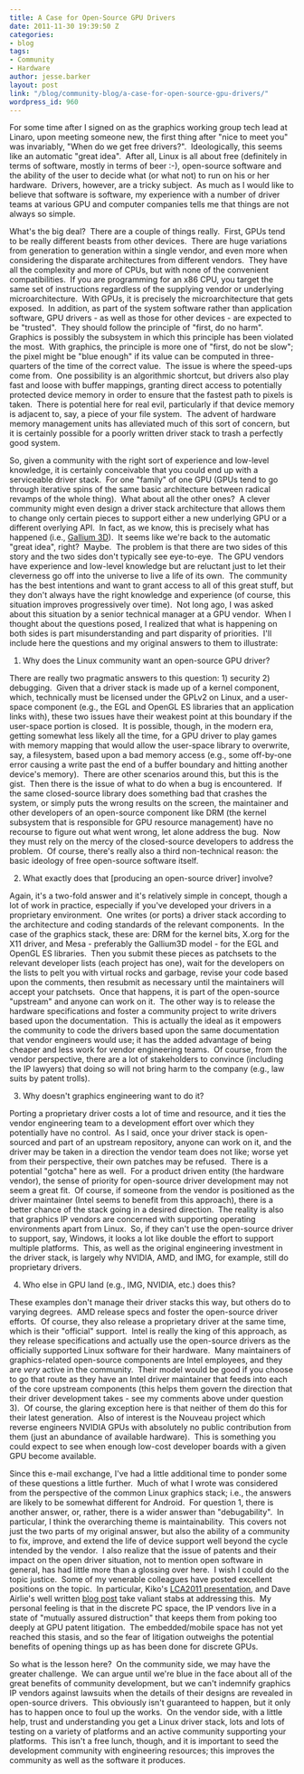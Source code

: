 ```yaml
---
title: A Case for Open-Source GPU Drivers
date: 2011-11-30 19:39:50 Z
categories:
- blog
tags:
- Community
- Hardware
author: jesse.barker
layout: post
link: "/blog/community-blog/a-case-for-open-source-gpu-drivers/"
wordpress_id: 960
---
```


For some time after I signed on as the graphics working group tech lead at Linaro, upon meeting someone new, the first thing after "nice to meet you" was invariably, "When do we get free drivers?".  Ideologically, this seems like an automatic "great idea".  After all, Linux is all about free (definitely in terms of software, mostly in terms of beer :-), open-source software and the ability of the user to decide what (or what not) to run on his or her hardware.  Drivers, however, are a tricky subject.  As much as I would like to believe that software is software, my experience with a number of driver teams at various GPU and computer companies tells me that things are not always so simple.

What's the big deal?  There are a couple of things really.  First, GPUs tend to be really different beasts from other devices.  There are huge variations from generation to generation within a single vendor, and even more when considering the disparate architectures from different vendors.  They have all the complexity and more of CPUs, but with none of the convenient compatibilities.  If you are programming for an x86 CPU, you target the same set of instructions regardless of the supplying vendor or underlying microarchitecture.  With GPUs, it is precisely the microarchitecture that gets exposed.  In addition, as part of the system software rather than application software, GPU drivers - as well as those for other devices - are expected to be "trusted".  They should follow the principle of "first, do no harm".  Graphics is possibly the subsystem in which this principle has been violated the most.  With graphics, the principle is more one of "first, do not be slow"; the pixel might be "blue enough" if its value can be computed in three-quarters of the time of the correct value.  The issue is where the speed-ups come from.  One possibility is an algorithmic shortcut, but drivers also play fast and loose with buffer mappings, granting direct access to potentially protected device memory in order to ensure that the fastest path to pixels is taken.  There is potential here for real evil, particularly if that device memory is adjacent to, say, a piece of your file system.  The advent of hardware memory management units has alleviated much of this sort of concern, but it is certainly possible for a poorly written driver stack to trash a perfectly good system.

So, given a community with the right sort of experience and low-level knowledge, it is certainly conceivable that you could end up with a serviceable driver stack.  For one "family" of one GPU (GPUs tend to go through iterative spins of the same basic architecture between radical revamps of the whole thing).  What about all the other ones?  A clever community might even design a driver stack architecture that allows them to change only certain pieces to support either a new underlying GPU or a different overlying API.  In fact, as we know, this is precisely what has happened (i.e., [Gallium 3D](http://www.freedesktop.org/wiki/Software/gallium)).  It seems like we're back to the automatic "great idea", right?  Maybe.  The problem is that there are two sides of this story and the two sides don't typically see eye-to-eye.  The GPU vendors have experience and low-level knowledge but are reluctant just to let their cleverness go off into the universe to live a life of its own.  The community has the best intentions and want to grant access to all of this great stuff, but they don't always have the right knowledge and experience (of course, this situation improves progressively over time).  Not long ago, I was asked about this situation by a senior technical manager at a GPU vendor.  When I thought about the questions posed, I realized that what is happening on both sides is part misunderstanding and part disparity of priorities.  I'll include here the questions and my original answers to them to illustrate:

1. Why does the Linux community want an open-source GPU driver?

There are really two pragmatic answers to this question: 1) security 2) debugging.  Given that a driver stack is made up of a kernel component, which, technically must be licensed under the GPLv2 on Linux, and a user-space component (e.g., the EGL and OpenGL ES libraries that an application links with), these two issues have their weakest point at this boundary if the user-space portion is closed.  It is possible, though, in the modern era, getting somewhat less likely all the time, for a GPU driver to play games with memory mapping that would allow the user-space library to overwrite, say, a filesystem, based upon a bad memory access (e.g., some off-by-one error causing a write past the end of a buffer boundary and hitting another device's memory).  There are other scenarios around this, but this is the gist.  Then there is the issue of what to do when a bug is encountered.  If the same closed-source library does something bad that crashes the system, or simply puts the wrong results on the screen, the maintainer and other developers of an open-source component like DRM (the kernel subsystem that is responsible for GPU resource management) have no recourse to figure out what went wrong, let alone address the bug.  Now they must rely on the mercy of the closed-source developers to address the problem.  Of course, there's really also a third non-technical reason: the basic ideology of free open-source software itself.

2. What exactly does that [producing an open-source driver] involve?

Again, it's a two-fold answer and it's relatively simple in concept, though a lot of work in practice, especially if you've developed your drivers in a proprietary environment.  One writes (or ports) a driver stack according to the architecture and coding standards of the relevant components.  In the case of the graphics stack, these are: DRM for the kernel bits, X.org for the X11 driver, and Mesa - preferably the Gallium3D model - for the EGL and OpenGL ES libraries.  Then you submit these pieces as patchsets to the relevant developer lists (each project has one), wait for the developers on the lists to pelt you with virtual rocks and garbage, revise your code based upon the comments, then resubmit as necessary until the maintainers will accept your patchsets.  Once that happens, it is part of the open-source "upstream" and anyone can work on it.  The other way is to release the hardware specifications and foster a community project to write drivers based upon the documentation.  This is actually the ideal as it empowers the community to code the drivers based upon the same documentation that vendor engineers would use; it has the added advantage of being cheaper and less work for vendor engineering teams.  Of course, from the vendor perspective, there are a lot of stakeholders to convince (including the IP lawyers) that doing so will not bring harm to the company (e.g., law suits by patent trolls).

3. Why doesn't graphics engineering want to do it?

Porting a proprietary driver costs a lot of time and resource, and it ties the vendor engineering team to a development effort over which they potentially have no control.  As I said, once your driver stack is open-sourced and part of an upstream repository, anyone can work on it, and the driver may be taken in a direction the vendor team does not like; worse yet from their perspective, their own patches may be refused.  There is a potential "gotcha" here as well.  For a product driven entity (the hardware vendor), the sense of priority for open-source driver development may not seem a great fit.  Of course, if someone from the vendor is positioned as the driver maintainer (Intel seems to benefit from this approach), there is a better chance of the stack going in a desired direction.  The reality is also that graphics IP vendors are concerned with supporting operating environments apart from Linux.  So, if they can't use the open-source driver to support, say, Windows, it looks a lot like double the effort to support multiple platforms.  This, as well as the original engineering investment in the driver stack, is largely why NVIDIA, AMD, and IMG, for example, still do proprietary drivers.

4. Who else in GPU land (e.g., IMG, NVIDIA, etc.) does this?

These examples don't manage their driver stacks this way, but others do to varying degrees.  AMD release specs and foster the open-source driver efforts.  Of course, they also release a proprietary driver at the same time, which is their "official" support.  Intel is really the king of this approach, as they release specifications and actually use the open-source drivers as the officially supported Linux software for their hardware.  Many maintainers of graphics-related open-source components are Intel employees, and they are _very_ active in the community.  Their model would be good if you choose to go that route as they have an Intel driver maintainer that feeds into each of the core upstream components (this helps them govern the direction that their driver development takes - see my comments above under question 3).  Of course, the glaring exception here is that neither of them do this for their latest generation.  Also of interest is the Nouveau project which reverse engineers NVIDIA GPUs with absolutely no public contribution from them (just an abundance of available hardware).  This is something you could expect to see when enough low-cost developer boards with a given GPU become available.

Since this e-mail exchange, I've had a little additional time to ponder some of these questions a little further.  Much of what I wrote was considered from the perspective of the common Linux graphics stack; i.e., the answers are likely to be somewhat different for Android.  For question 1, there is another answer, or, rather, there is a wider answer than "debugability".  In particular, I think the overarching theme is maintainability.  This covers not just the two parts of my original answer, but also the ability of a community to fix, improve, and extend the life of device support well beyond the cycle intended by the vendor.  I also realize that the issue of patents and their impact on the open driver situation, not to mention open software in general, has had little more than a glossing over here.  I wish I could do the topic justice.  Some of my venerable colleagues have posted excellent positions on the topic.  In particular, Kiko's [LCA2011 presentation](https://wiki.linaro.org/ChristianReis), and Dave Airlie's well written [blog post](http://airlied.livejournal.com/73337.html) take valiant stabs at addressing this.  My personal feeling is that in the discrete PC space, the IP vendors live in a state of "mutually assured distruction" that keeps them from poking too deeply at GPU patent litigation.  The embedded/mobile space has not yet reached this stasis, and so the fear of litigation outweighs the potential benefits of opening things up as has been done for discrete GPUs.

So what is the lesson here?  On the community side, we may have the greater challenge.  We can argue until we're blue in the face about all of the great benefits of community development, but we can't indemnify graphics IP vendors against lawsuits when the details of their designs are revealed in open-source drivers.  This obviously isn't guaranteed to happen, but it only has to happen once to foul up the works.  On the vendor side, with a little help, trust and understanding you get a Linux driver stack, lots and lots of testing on a variety of platforms and an active community supporting your platforms.  This isn't a free lunch, though, and it is important to seed the development community with engineering resources; this improves the community as well as the software it produces.

